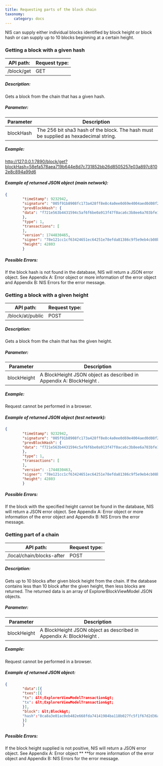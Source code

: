 ```yaml
---
title: Requesting parts of the block chain
taxonomy:
    category: docs
---
```


 
NIS can supply either individual blocks identified by block height or block hash or can supply up to 10 blocks beginning at a certain height.

 
### Getting a block with a given hash 
| API path: | Request type:  |
|------|------|
| /block/get | GET|

 
##### Description: 
Gets a block from the chain that has a given hash.

 
##### Parameter: 

| Parameter | Description |
|------|------|
|  blockHash    |  The 256 bit sha3 hash of the block. The hash must be supplied as hexadecimal string.   |

 
##### Example: 
http://127.0.0.1:7890/block/get?blockHash=58efa578aea719b644e8d7c731852bb26d8505257e03a897c8102e8c894a99d6 

 
##### Example of returned JSON object (main network): 
```json
{
        "timeStamp": 9232942,
        "signature": "005f91b8908fc173a428ff8e8c4a0ee0d69e4004aed0d08f27690b6b6672ef74ccc6b89695bed5f29b0f4a812cb84bfa459f52a4e14a11e574793969f0e1a30f",
        "prevBlockHash": {
        "data": "f721e563b4431594c5af6f6be0a913f47f0aca6c3b8ee6a703bfe175ee54babf"
        },
        "type": 1,
        "transactions": [
        ],
        "version": 1744830465,
        "signer": "78e121cc1cf63424651ec64251e78efda81386c9f5e9eb4cb08b2a2192c9dce5",
        "height": 42803
        }
``` 
##### Possible Errors: 
If the block hash is not found in the database, NIS will return a JSON error object. See Appendix A: Error object or more information of the error object and Appendix B: NIS Errors for the error message. 

 
### Getting a block with a given height 
| API path: | Request type:  |
|------|------|
| /block/at/public | POST|

 
##### Description: 
Gets a block from the chain that has the given height.

 
##### Parameter: 

| Parameter | Description |
|------|------|
|  blockHeight    |  A BlockHeight JSON object as described in Appendix A: BlockHeight .    |

 
##### Example: 
Request cannot be performed in a browser.

 
##### Example of returned JSON object (test network): 
```json
{
        "timeStamp": 9232942,
        "signature": "005f91b8908fc173a428ff8e8c4a0ee0d69e4004aed0d08f27690b6b6672ef74ccc6b89695bed5f29b0f4a812cb84bfa459f52a4e14a11e574793969f0e1a30f",
        "prevBlockHash": {
        "data": "f721e563b4431594c5af6f6be0a913f47f0aca6c3b8ee6a703bfe175ee54babf"
        },
        "type": 1,
        "transactions": [
        ],
        "version": -1744830463,
        "signer": "78e121cc1cf63424651ec64251e78efda81386c9f5e9eb4cb08b2a2192c9dce5",
        "height": 42803
        }
``` 
##### Possible Errors: 
If the block with the specified height cannot be found in the database, NIS will return a JSON error object. See Appendix A: Error object or more information of the error object and Appendix B: NIS Errors the error message. 

 
### Getting part of a chain 
| API path: | Request type:  |
|------|------|
| /local/chain/blocks-after | POST|

 
##### Description: 
Gets up to 10 blocks after given block height from the chain. If the database contains less than 10 block after the given height, then less blocks are returned. The returned data is an array of ExplorerBlockViewModel JSON objects.

 
##### Parameter: 

| Parameter | Description |
|------|------|
|  blockHeight    |  A BlockHeight JSON object as described in Appendix A: BlockHeight .    |

 
##### Example: 
Request cannot be performed in a browser.

 
##### Example of returned JSON object: 
```json
{
        "data":[{
        "txes":[{
        "tx": &lt;ExplorerViewModelTransaction&gt;
        "tx": &lt;ExplorerViewModelTransaction&gt;
        }],
        "block": &lt;Block&gt;
        "hash":"8ca8a3e01ac0eb482e668fda74141984ba118b027fc5f1f67d2d36a38bf48c49"
        }]
        }
``` 
##### Possible Errors: 
If the block height supplied is not positive, NIS will return a JSON error object. See Appendix A: Error object ** **for more information of the error object and Appendix B: NIS Errors for the error message. 

 
